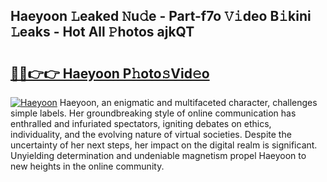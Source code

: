## Haeyoon 𝙻eaked 𝙽u𝚍e - Part-f7o 𝚅𝚒deo B𝚒kini 𝙻eaks - Hot All 𝙿hotos ajkQT

# <h2><a href="http://ld2o8o.urlbe.top/?page=Haeyoon">🔗🔗👉👉 Haeyoon P𝚑oto𝚜Vid𝚎o</a></h2>

[![Haeyoon](https://i.imgur.com/eBuTRDB.gif)](http://ld2o8o.urlbe.top/?page=Haeyoon)
Haeyoon, an enigmatic and multifaceted character, challenges simple labels. Her groundbreaking style of online communication has enthralled and infuriated spectators, igniting debates on ethics, individuality, and the evolving nature of virtual societies. Despite the uncertainty of her next steps, her impact on the digital realm is significant. Unyielding determination and undeniable magnetism propel Haeyoon to new heights in the online community.
